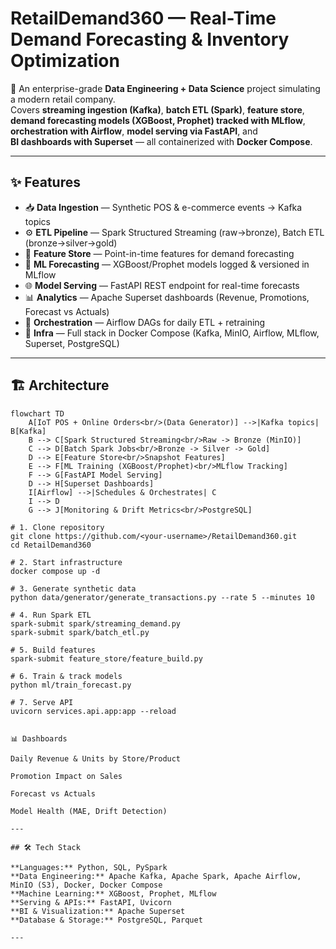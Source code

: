 # RetailDemand360 — Real-Time Demand Forecasting & Inventory Optimization

🚀 An enterprise-grade **Data Engineering + Data Science** project simulating a modern retail company.  
Covers **streaming ingestion (Kafka)**, **batch ETL (Spark)**, **feature store**,  
**demand forecasting models (XGBoost, Prophet) tracked with MLflow**,  
**orchestration with Airflow**, **model serving via FastAPI**, and  
**BI dashboards with Superset** — all containerized with **Docker Compose**.

---

## ✨ Features
- 📥 **Data Ingestion** — Synthetic POS & e-commerce events → Kafka topics  
- ⚙️ **ETL Pipeline** — Spark Structured Streaming (raw→bronze), Batch ETL (bronze→silver→gold)  
- 🏪 **Feature Store** — Point-in-time features for demand forecasting  
- 🤖 **ML Forecasting** — XGBoost/Prophet models logged & versioned in MLflow  
- 🌐 **Model Serving** — FastAPI REST endpoint for real-time forecasts  
- 📊 **Analytics** — Apache Superset dashboards (Revenue, Promotions, Forecast vs Actuals)  
- 🔄 **Orchestration** — Airflow DAGs for daily ETL + retraining  
- 🐳 **Infra** — Full stack in Docker Compose (Kafka, MinIO, Airflow, MLflow, Superset, PostgreSQL)  

---

## 🏗️ Architecture

```mermaid
flowchart TD
    A[IoT POS + Online Orders<br/>(Data Generator)] -->|Kafka topics| B[Kafka]
    B --> C[Spark Structured Streaming<br/>Raw -> Bronze (MinIO)]
    C --> D[Batch Spark Jobs<br/>Bronze -> Silver -> Gold]
    D --> E[Feature Store<br/>Snapshot Features]
    E --> F[ML Training (XGBoost/Prophet)<br/>MLflow Tracking]
    F --> G[FastAPI Model Serving]
    D --> H[Superset Dashboards]
    I[Airflow] -->|Schedules & Orchestrates| C
    I --> D
    G --> J[Monitoring & Drift Metrics<br/>PostgreSQL]

# 1. Clone repository
git clone https://github.com/<your-username>/RetailDemand360.git
cd RetailDemand360

# 2. Start infrastructure
docker compose up -d

# 3. Generate synthetic data
python data/generator/generate_transactions.py --rate 5 --minutes 10

# 4. Run Spark ETL
spark-submit spark/streaming_demand.py
spark-submit spark/batch_etl.py

# 5. Build features
spark-submit feature_store/feature_build.py

# 6. Train & track models
python ml/train_forecast.py

# 7. Serve API
uvicorn services.api.app:app --reload


📊 Dashboards

Daily Revenue & Units by Store/Product

Promotion Impact on Sales

Forecast vs Actuals

Model Health (MAE, Drift Detection)

---

## 🛠️ Tech Stack

**Languages:** Python, SQL, PySpark  
**Data Engineering:** Apache Kafka, Apache Spark, Apache Airflow, MinIO (S3), Docker, Docker Compose  
**Machine Learning:** XGBoost, Prophet, MLflow  
**Serving & APIs:** FastAPI, Uvicorn  
**BI & Visualization:** Apache Superset  
**Database & Storage:** PostgreSQL, Parquet  

---
